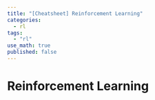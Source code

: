 ```yaml
---
title: "[Cheatsheet] Reinforcement Learning"
categories:
  - rl
tags:
  - "rl"
use_math: true
published: false
---
```


# Reinforcement Learning
